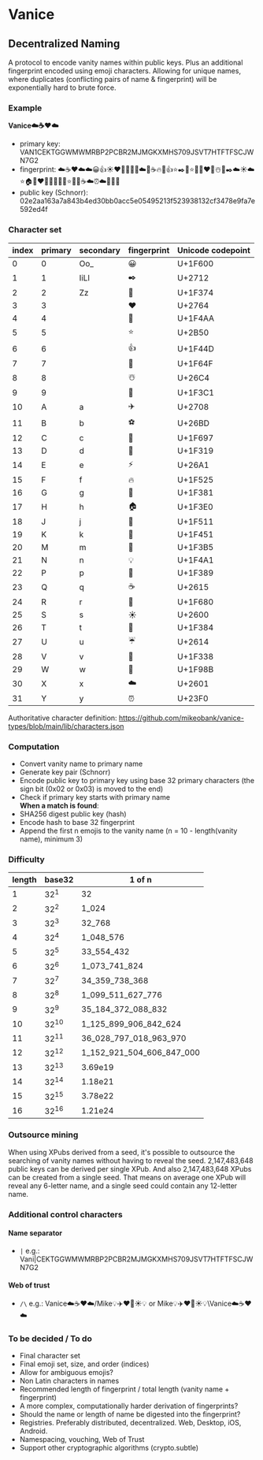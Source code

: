 # Vanice

## Decentralized Naming

A protocol to encode vanity names within public keys. Plus an additional fingerprint encoded using emoji characters. Allowing for unique names, where duplicates (conflicting pairs of name & fingerprint) will be exponentially hard to brute force.

### Example
**Vanice☁️☕️❤️☁️**
- primary key: VAN1CEKTGGWMWMRBP2PCBR2MJMGKXMHS709JSVT7HTFTFSCJWN7G2
- fingerprint: ☁️☕️❤️☁️☁️😀👍☀️❤️🙏💡👑🔥☁️🍴☕️🔥🎄👍⭐✒️🙏⭐💪🏁❤️🎁☃️🍴✒️☁️☀️☁️⭐🏠🙏❤️🙏👑😀🔑🌙⭐🔑🔥☕️☁️⏰☁️🌙🎁🎁
- public key (Schnorr): 02e2aa163a7a843b4ed30bb0acc5e05495213f523938132cf3478e9fa7e592ed4f

### Character set
| index | primary | secondary | fingerprint | Unicode codepoint |
| ----- | ------- | --------- | ----------- | ----------------- |
| 0 | 0 | Oo_ | 😀 | U+1F600
| 1 | 1 | IiLl | ✒️ | U+2712
| 2 | 2 | Zz | 🍴 | U+1F374
| 3 | 3 | | ❤️ | U+2764
| 4 | 4 | | 💪 | U+1F4AA
| 5 | 5 | | ⭐ | U+2B50
| 6 | 6 | | 👍 | U+1F44D
| 7 | 7 | | 🙏 | U+1F64F
| 8 | 8 | | ☃️ | U+26C4	
| 9 | 9 | | 🏁 | U+1F3C1
| 10 | A | a | ✈️ | U+2708
| 11 | B | b | ⚽ | U+26BD
| 12 | C | c | 🚗 | U+1F697
| 13 | D | d | 🌙 | U+1F319
| 14 | E | e | ⚡️ | U+26A1	
| 15 | F | f | 🔥 | U+1F525
| 16 | G | g | 🎁 | U+1F381	
| 17 | H | h | 🏠 | U+1F3E0
| 18 | J | j | 🔑 | U+1F511
| 19 | K | k | 👑 | U+1F451
| 20 | M | m | 🎵 | U+1F3B5
| 21 | N | n | 💡 | U+1F4A1	
| 22 | P | p | 🎉 | U+1F389
| 23 | Q | q | ☕️ | U+2615
| 24 | R | r | 🚀 | U+1F680
| 25 | S | s | ☀️ | U+2600
| 26 | T | t | 🎄 | U+1F384
| 27 | U | u | ☔️ | U+2614
| 28 | V | v | 🌸 | U+1F338
| 29 | W | w | 🦋 | U+1F98B
| 30 | X | x | ☁️ | U+2601
| 31 | Y | y | ⏰ | U+23F0	

Authoritative character definition: https://github.com/mikeobank/vanice-types/blob/main/lib/characters.json

### Computation
- Convert vanity name to primary name
- Generate key pair (Schnorr)
- Encode public key to primary key using base 32 primary characters (the sign bit (0x02 or 0x03) is moved to the end)
- Check if primary key starts with primary name  
**When a match is found**:  
- SHA256 digest public key (hash)
- Encode hash to base 32 fingerprint 
- Append the first n emojis to the vanity name (n = 10 - length(vanity name), minimum 3)

### Difficulty
| length | base32 | 1 of n |
| ------ | ------ | ------ |
| 1      | 32<sup>1</sup> | 32
| 2      | 32<sup>2</sup> | 1_024
| 3      | 32<sup>3</sup> | 32_768
| 4      | 32<sup>4</sup> | 1_048_576
| 5      | 32<sup>5</sup> | 33_554_432
| 6      | 32<sup>6</sup> | 1_073_741_824
| 7      | 32<sup>7</sup> | 34_359_738_368
| 8      | 32<sup>8</sup> | 1_099_511_627_776
| 9      | 32<sup>9</sup> | 35_184_372_088_832
| 10     | 32<sup>10</sup> | 1_125_899_906_842_624
| 11     | 32<sup>11</sup> | 36_028_797_018_963_970
| 12     | 32<sup>12</sup> | 1_152_921_504_606_847_000
| 13     | 32<sup>13</sup> | 3.69e19
| 14     | 32<sup>14</sup> | 1.18e21
| 15     | 32<sup>15</sup> | 3.78e22
| 16     | 32<sup>16</sup> | 1.21e24

### Outsource mining

When using XPubs derived from a seed, it's possible to outsource the searching of vanity names without having to reveal the seed. 2,147,483,648 public keys can be derived per single XPub. And also 2,147,483,648 XPubs can be created from a single seed. That means on average one XPub will reveal any 6-letter name, and a single seed could contain any 12-letter name.

### Additional control characters
#### Name separator 
- `|` e.g.: Vani|CEKTGGWMWMRBP2PCBR2MJMGKXMHS709JSVT7HTFTFSCJWN7G2
#### Web of trust
- `/\` e.g.: Vanice☁️☕️❤️☁️/Mike💡✈️❤️🦋☀️💡 or Mike💡✈️❤️🦋☀️💡\Vanice☁️☕️❤️☁️

### To be decided / To do
- Final character set
- Final emoji set, size, and order (indices)
- Allow for ambiguous emojis?
- Non Latin characters in names
- Recommended length of fingerprint / total length (vanity name + fingerprint)
- A more complex, computationally harder derivation of fingerprints?
- Should the name or length of name be digested into the fingerprint?
- Registries. Preferably distributed, decentralized. Web, Desktop, iOS, Android.
- Namespacing, vouching, Web of Trust
- Support other cryptographic algorithms (crypto.subtle)
